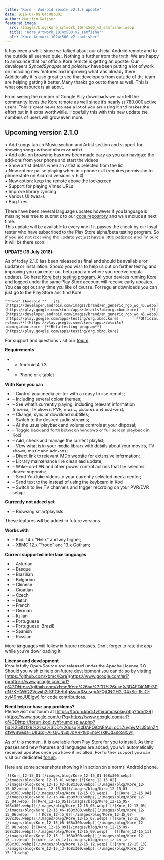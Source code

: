 ```yaml
---
title: "Kore - Android remote v2.1.0 update"
date: 2016-07-09T04:00:00Z
author: Martijn Kaijser
featured_image:
  src: /images/blog/Kore_Artwork_1024x500_v2_samfisher.webp
  title: "Kore_Artwork_1024x500_v2_samfisher"
  alt: "Kore_Artwork_1024x500_v2_samfisher"
---
```


It has been a while since we talked about our official Android remote and to the outside all seemed quiet. Nothing is further from the truth. We are happy to announce that our official Kore remote is getting an update. Our developers _SyncedSynapse_ and _poisdeux_ have been putting a lot of work on including new features and improving what was already there. Additionally it’ s also great to see that developers from outside of the team are helping getting it better. Many thanks go out to them as well. This is what opensource is all about.

From seeing the number of Google Play downloads we can tell the community loves the Kore remote as well since it’s nearly at 780.000 active users. This is great news too see a lot of you are using it and makes the effort put in it extra worthwhile. Hopefully this with this new update the numbers of users will grow even more.

## Upcoming version 2.1.0

• Add songs tab on Music section and Artist section and support for showing songs without album or artist  
 • Add add-on browsing has now been made easy as you can navigate the add-ons from your phone and start the videos  
 • Show artist details when an artist is selected from the list  
 • New option: pause playing when in a phone call (requires permission to phone state on Android versions \< 6.0)  
 • New option: keep the remote above the lockscreen  
 • Support for playing Vimeo URLs  
 • Improve library syncing  
 • Various UI tweaks  
 • Bug fixes

There have been several language updates however if you language is missing feel free to submit it to our [code repository](https://github.com/xbmc/Kore) and we’ll include it next time.  
 This update will be available to every one if it passes the check by our loyal tester who have subscribed to the Play Store alpha/beta testing program. So if you are not receiving the update yet just have a little patience and I’m sure it will be there soon.

**UPDATE (19 July 2016):**

As of today 2.1.0 has been released as final and should be available for update or installation. Should you wish to help us out on further testing and improving you can enter our beta program where you receive regular updates. Go here: [Kore beta testing program](https://play.google.com/apps/testing/org.xbmc.kore). All your devices running Kore and logged under the same Play Store account will receive early updates. You can opt out any time you like of course. For regular downloads you can just go to the Play Store and find Kore.

    **Kore™ (Android)**   [![](https://developer.android.com/images/brand/en_generic_rgb_wo_45.webp)](https://play.google.com/store/apps/details?id=org.xbmc.kore)     [![](https://developer.android.com/images/brand/en_generic_rgb_wo_45.webp)](https://play.google.com/apps/testing/org.xbmc.kore)       [**Official release**](https://play.google.com/store/apps/details?id=org.xbmc.kore) [**Beta testing program**](https://play.google.com/apps/testing/org.xbmc.kore)

For support and questions visit our [forum](https://forum.kodi.tv/forumdisplay.php?fid=129).

**Requirements**

- - Android 4.0.3
- - Phone or a tablet

**With Kore you can**

- – Control your media center with an easy to use remote;
- – Including several colour themes;
- – See what’s currently playing, including relevant information  
  (movies, TV shows, PVR, music, pictures and add-ons);
- – Change, sync or download subtitles;
- – Switch to the desired audio streams;
- – All the usual playback and volume controls at your disposal;
- – Toggle back and forth between windows or full screen playback in Kodi
- – Add, check and manage the current playlist;
- – View what is in your media library with details about your movies, TV shows, music and add-ons;
- – Direct link to relevant IMDb website for extensive information;
- – Library maintenance like clean and update;
- – Wake-on-LAN and other power control actions that the selected device supports;
- – Send YouTube videos to your currently selected media center;
- – Send text to the instead of using the keyboard in Kodi
- – Switch to live TV channels and trigger recording on your PVR/DVR setup;

**Currently not added yet**

- – Browsing smartplaylists

These features will be added in future versions

**Works with**

- – Kodi 14.x “Helix” and any higher;
- – XBMC 12.x “Frodo” and 13.x Gotham;

**Current supported interface languages**

- – Asturian
- – Basque
- – Brazilian
- – Bulgarian
- – Chinese
- – Croatian
- – Czech
- – Dutch
- – French
- – German
- – Italian
- – Portuguese
- – Portuguese (Brazil)
- – Spanish
- – Russian

More languages will follow in future releases. Don’t forget to rate the app while you’re downloading it.

**License and development**  
 Kore is fully Open-Source and released under the Apache License 2.0  
 Should you wish to help on future development you can do so by visiting [https://github.com/xbmc/Kore](https://www.google.com/url?q=https://www.google.com/url?q%3Dhttps://github.com/xbmc/Kore%26sa%3DD%26usg%3DAFQjCNFt3PdN7KHAWQ2Voyuh2rSPG6Hhfg&sa=D&usg=AFQjCNGH2J04xSc-I5uC-xyi49mcJUEigw) for code contributions.

**Need help or have any problems?**  
 Please visit our forum at [https://forum.kodi.tv/forumdisplay.php?fid=129](https://www.google.com/url?q=https://www.google.com/url?q%3Dhttp://forum.kodi.tv/forumdisplay.php?fid%253D129%26sa%3DD%26usg%3DAFQjCNEIAoLcCLZuypwMLJ5blnZYdt9w8w&sa=D&usg=AFQjCNEsjJdVRPt8qEnG4skIlOdZsoS85w)

As of this moment, it is available from [Play Store](https://play.google.com/store/apps/details?id=org.xbmc.kore) for you to install. As time passes and new features and languages are added, you will automatically received updates once you have it installed. For further support you can visit our dedicated [forum](https://forum.kodi.tv/forumdisplay.php?fid=129).

Here are some screenshots showing it in action on a normal Android phone.

    [![Kore_12-15_01](/images/blog/Kore_12-15_01-168x300.webp)](/images/blog/Kore_12-15_01.webp) [![Kore_12-15_02](/images/blog/Kore_12-15_02-168x300.webp)](/images/blog/Kore_12-15_02.webp) [![Kore_12-15_03](/images/blog/Kore_12-15_03-168x300.webp)](/images/blog/Kore_12-15_03.webp)   [![Kore_12-15_04](/images/blog/Kore_12-15_04-168x300.webp)](/images/blog/Kore_12-15_04.webp) [![Kore_12-15_05](/images/blog/Kore_12-15_05-168x300.webp)](/images/blog/Kore_12-15_05.webp) [![Kore_12-15_06](/images/blog/Kore_12-15_06-168x300.webp)](/images/blog/Kore_12-15_06.webp)   [![Kore_12-15_07](/images/blog/Kore_12-15_07-168x300.webp)](/images/blog/Kore_12-15_07.webp) [![Kore_12-15_08](/images/blog/Kore_12-15_08-168x300.webp)](/images/blog/Kore_12-15_08.webp) [![Kore_12-15_09](/images/blog/Kore_12-15_09-168x300.webp)](/images/blog/Kore_12-15_09.webp)   [![Kore_12-15_11](/images/blog/Kore_12-15_11-168x300.webp)](/images/blog/Kore_12-15_11.webp) [![Kore_12-15_12](/images/blog/Kore_12-15_12-168x300.webp)](/images/blog/Kore_12-15_12.webp) [![Kore_12-15_13](/images/blog/Kore_12-15_13-168x300.webp)](/images/blog/Kore_12-15_13.webp)
